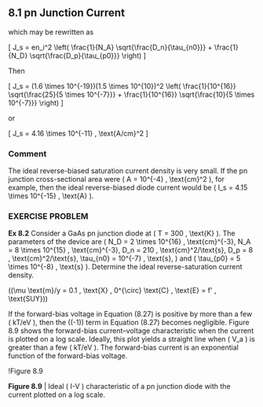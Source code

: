 ## 8.1 pn Junction Current

which may be rewritten as

\[
J_s = en_i^2 \left( \frac{1}{N_A} \sqrt{\frac{D_n}{\tau_{n0}}} + \frac{1}{N_D} \sqrt{\frac{D_p}{\tau_{p0}}} \right)
\]

Then

\[
J_s = (1.6 \times 10^{-19})(1.5 \times 10^{10})^2 \left( \frac{1}{10^{16}} \sqrt{\frac{25}{5 \times 10^{-7}}} + \frac{1}{10^{16}} \sqrt{\frac{10}{5 \times 10^{-7}}} \right)
\]

or

\[
J_s = 4.16 \times 10^{-11} \, \text{A/cm}^2
\]

### Comment

The ideal reverse-biased saturation current density is very small. If the pn junction cross-sectional area were \( A = 10^{-4} \, \text{cm}^2 \), for example, then the ideal reverse-biased diode current would be \( I_s = 4.15 \times 10^{-15} \, \text{A} \).

### EXERCISE PROBLEM

**Ex 8.2** Consider a GaAs pn junction diode at \( T = 300 \, \text{K} \). The parameters of the device are \( N_D = 2 \times 10^{16} \, \text{cm}^{-3}, N_A = 8 \times 10^{15} \, \text{cm}^{-3}, D_n = 210 \, \text{cm}^2/\text{s}, D_p = 8 \, \text{cm}^2/\text{s}, \tau_{n0} = 10^{-7} \, \text{s}, \) and \( \tau_{p0} = 5 \times 10^{-8} \, \text{s} \). Determine the ideal reverse-saturation current density.

\((\mu \text{m}/y = 0.1 \, \text{X} \, 0^{\circ} \text{C} \, \text{E} = f' \, \text{SUY})\)

If the forward-bias voltage in Equation (8.27) is positive by more than a few \( kT/eV \), then the \((-1)\) term in Equation (8.27) becomes negligible. Figure 8.9 shows the forward-bias current–voltage characteristic when the current is plotted on a log scale. Ideally, this plot yields a straight line when \( V_a \) is greater than a few \( kT/eV \). The forward-bias current is an exponential function of the forward-bias voltage.

!Figure 8.9

**Figure 8.9** | Ideal \( I-V \) characteristic of a pn junction diode with the current plotted on a log scale.